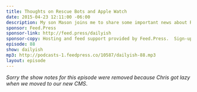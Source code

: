 ```yaml
---
title: Thoughts on Rescue Bots and Apple Watch
date: 2015-04-23 12:11:00 -06:00
description: My son Mason joins me to share some important news about Rescue Bots and the Apple Watch.
sponsor: Feed.Press
sponsor-link: http://feed.press/dailyish
sponsor-copy: Hosting and feed support provided by Feed.Press.  Sign-up today and try FeedPress on a 14 day trial (no contracts or commitments). Use promo code "dailyish" during checkout to get 10% off your first year.
episode: 88
show: dailyish
mp3: http://podcasts-1.feedpress.co/10587/dailyish-88.mp3
layout: episode
---
```


<em>Sorry the show notes for this episode were removed because Chris got lazy when we moved to our new CMS</em>.
